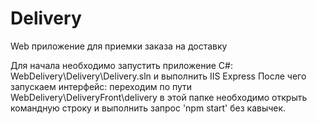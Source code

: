 # Delivery
Web приложение для приемки заказа на доставку

Для начала необходимо запустить приложение C#: WebDelivery\Delivery\Delivery.sln и выполнить IIS Express
После чего запускаем интерфейс: переходим по пути WebDelivery\DeliveryFront\delivery в этой папке необходимо открыть командную строку и выполнить запрос 'npm start' без кавычек.